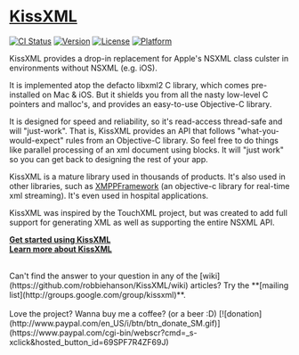 # [KissXML](https://github.com/robbiehanson/KissXML)

[![CI Status](http://img.shields.io/travis/robbiehanson/KissXML.svg?style=flat)](https://travis-ci.org/robbiehanson/KissXML)
[![Version](https://img.shields.io/cocoapods/v/KissXML.svg?style=flat)](http://cocoapods.org/pods/KissXML)
[![License](https://img.shields.io/cocoapods/l/KissXML.svg?style=flat)](http://cocoapods.org/pods/KissXML)
[![Platform](https://img.shields.io/cocoapods/p/KissXML.svg?style=flat)](http://cocoapods.org/pods/KissXML)

KissXML provides a drop-in replacement for Apple's NSXML class culster in environments without NSXML (e.g. iOS).

It is implemented atop the defacto libxml2 C library, which comes pre-installed on Mac & iOS.
But it shields you from all the nasty low-level C pointers and malloc's, and provides an easy-to-use Objective-C library.

It is designed for speed and reliability, so it's read-access thread-safe and will "just-work".
That is, KissXML provides an API that follows "what-you-would-expect" rules from an Objective-C library.
So feel free to do things like parallel processing of an xml document using blocks.
It will "just work" so you can get back to designing the rest of your app.

KissXML is a mature library used in thousands of products. It's also used in other libraries, such as [XMPPFramework](http://code.google.com/p/xmppframework/) (an objective-c library for real-time xml streaming). It's even used in hospital applications.

KissXML was inspired by the TouchXML project, but was created to add full support for generating XML as well as supporting the entire NSXML API.

**[Get started using KissXML](https://github.com/robbiehanson/KissXML/wiki/GettingStarted)**<br/>
**[Learn more about KissXML](https://github.com/robbiehanson/KissXML/wiki)**<br/>

<br/>
Can't find the answer to your question in any of the [wiki](https://github.com/robbiehanson/KissXML/wiki) articles? Try the **[mailing list](http://groups.google.com/group/kissxml)**.
<br/>
<br/>
Love the project? Wanna buy me a coffee? (or a beer :D) [![donation](http://www.paypal.com/en_US/i/btn/btn_donate_SM.gif)](https://www.paypal.com/cgi-bin/webscr?cmd=_s-xclick&hosted_button_id=69SPF7R4ZF69J)
